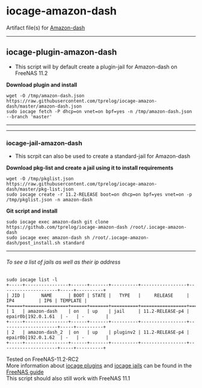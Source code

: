 # iocage-amazon-dash
Artifact file(s) for [Amazon-dash](http://docs.nekmo.org/amazon-dash/readme.html)

---
## iocage-plugin-amazon-dash

 - This script will by default create a plugin-jail for Amazon-dash on FreeNAS 11.2 

**Download plugin and install**

    wget -O /tmp/amazon-dash.json https://raw.githubusercontent.com/tprelog/iocage-amazon-dash/master/amazon-dash.json
    sudo iocage fetch -P dhcp=on vnet=on bpf=yes -n /tmp/amazon-dash.json --branch 'master'

---
---
### iocage-jail-amazon-dash

 - This scrpit can also be used to create a standard-jail for Amazon-dash 

**Download pkg-list and create a jail using it to install requirements**

    wget -O /tmp/pkglist.json https://raw.githubusercontent.com/tprelog/iocage-amazon-dash/master/pkg-list.json
    sudo iocage create -r 11.2-RELEASE boot=on dhcp=on bpf=yes vnet=on -p /tmp/pkglist.json -n amazon-dash

**Git script and install**

    sudo iocage exec amazon-dash git clone https://github.com/tprelog/iocage-amazon-dash /root/.iocage-amazon-dash
    sudo iocage exec amazon-dash sh /root/.iocage-amazon-dash/post_install.sh standard

---

###### To see a list of jails as well as their ip address

    sudo iocage list -l
    +-----+----------------+------+-------+----------+-----------------+---------------------+-----+----------+
    | JID |      NAME      | BOOT | STATE |   TYPE   |     RELEASE     |         IP4         | IP6 | TEMPLATE |
    +=====+================+======+=======+==========+=================+=====================+=====+==========+
    | 1   | amazon-dash    | on   | up    | jail     | 11.2-RELEASE-p4 | epair0b|192.0.1.61  | -   | -        |
    +-----+----------------+------+-------+----------+-----------------+---------------------+-----+----------+
    | 2   | amazon-dash_2  | on   | up    | pluginv2 | 11.2-RELEASE-p4 | epair0b|192.0.1.62  | -   | -        |
    +-----+----------------+------+-------+----------+-----------------+---------------------+-----+----------+


Tested on FreeNAS-11.2-RC2  
More information about [iocage plugins](https://doc.freenas.org/11.2/plugins.html) and [iocage jails](https://doc.freenas.org/11.2/jails.html) can be found in the [FreeNAS guide](https://doc.freenas.org/11.2/intro.html#introduction)  
This script should also still work with FreeNAS 11.1
